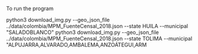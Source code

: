 To run the program

python3 download_img.py --geo_json_file ../data/colombia/MPM_FuenteCensal_2018.json --state HUILA --municipal "SALADOBLANCO"
python3 download_img.py --geo_json_file ../data/colombia/MPM_FuenteCensal_2018.json --state TOLIMA --municipal "ALPUJARRA,ALVARADO,AMBALEMA,ANZOÁTEGUI,ARM